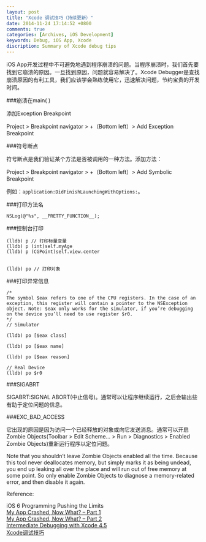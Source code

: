 ```yaml
---
layout: post
title: "Xcode 调试技巧（持续更新）"
date: 2014-11-24 17:14:52 +0800
comments: true
categories: [Archives, iOS Development]
keywords: Debug, iOS App, Xcode
discription: Summary of Xcode debug tips
---
```

iOS App开发过程中不可避免地遇到程序崩溃的问题。当程序崩溃时，我们首先要找到它崩溃的原因。一旦找到原因，问题就容易解决了。Xcode Debugger是查找崩溃原因的有利工具，我们应该学会熟练使用它，迅速解决问题，节约宝贵的开发时间。

###崩溃在main( )

添加Exception Breakpoint

Project > Breakpoint navigator > +（Bottom left）> Add Exception Breakpoint

###符号断点

符号断点是我们验证某个方法是否被调用的一种方法。添加方法：

Project > Breakpoint navigator > +（Bottom left）> Add Symbolic Breakpoint

例如：`application:DidFinishLaunchingWithOptions:`。

###打印方法名

```
NSLog(@"%s", __PRETTY_FUNCTION__);

``` 

###控制台打印

```
(lldb) p // 打印标量变量
(lldb) p (int)self.myAge
(lldb) p (CGPoint)self.view.center


(lldb) po // 打印对象

```
<!-- more -->

###打印异常信息

```
/*
The symbol $eax refers to one of the CPU registers. In the case of an exception, this register will contain a pointer to the NSException object. Note: $eax only works for the simulator, if you’re debugging on the device you’ll need to use register $r0.
*/
// Simulator

(lldb) po [$eax class]

(lldb) po [$eax name]

(lldb) po [$eax reason]

// Real Device
(lldb) po $r0
```

###SIGABRT

SIGABRT:SIGNAL ABORT(中止信号)。通常可以让程序继续运行，之后会输出些有助于定位问题的信息。

###EXC_BAD_ACCESS

它出现的原因是因为访问一个已经释放的对象或向它发送消息。通常可以开启Zombie Objects(Toolbar > Edit Scheme... > Run > Diagnostics > Enabled Zombie Objects)重新运行程序以定位问题。

Note that you shouldn’t leave Zombie Objects enabled all the time. Because this tool never deallocates memory, but simply marks it as being undead, you end up leaking all over the place and will run out of free memory at some point. So only enable Zombie Objects to diagnose a memory-related error, and then disable it again.

Reference:

iOS 6 Programming Pushing the Limits  
[My App Crashed, Now What? – Part 1](http://www.raywenderlich.com/10209/my-app-crashed-now-what-part-1)    
[My App Crashed, Now What? – Part 2](http://www.raywenderlich.com/10505/my-app-crashed-now-what-part-2)  
[Intermediate Debugging with Xcode 4.5](http://www.raywenderlich.com/28289/debugging-ios-apps-in-xcode-4-5)     
[Xcode调试技巧](http://www.iwangke.me/2013/01/15/xcode-debugging-tips/)
